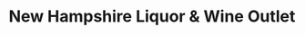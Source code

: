 ---
title: "New Hampshire Liquor & Wine Outlet"
url: /hillsboro/new-hampshire-liquor-and-wine-outlet/
shop: alcohol
---